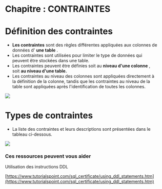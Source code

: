 # Chapitre : CONTRAINTES


# Définition des contraintes

* **Les contraintes** sont des règles différentes appliquées aux colonnes de données d' **une table** .
* Les contraintes sont utilisées pour limiter le type de données qui peuvent être stockées dans une table.
* Les contraintes peuvent être définies soit au **niveau d'une colonne** , soit **au niveau d'une table.**
* Les contraintes au niveau des colonnes sont appliquées directement à la définition de la colonne, tandis que les contraintes au niveau de la table sont appliquées après l'identification de toutes les colonnes.

![](https://i.imgur.com/00jPKG5.png)

# Types de contraintes

* La liste des contraintes et leurs descriptions sont présentées dans le tableau ci-dessous.

![](https://i.imgur.com/AdU7ZnV.png)

### Ces ressources peuvent vous aider

Utilisation des instructions DDL

[https://www.tutorialspoint.com/sql_certificate/using_ddl_statements.htm](https://www.tutorialspoint.com/sql_certificate/using_ddl_statements.htm)
